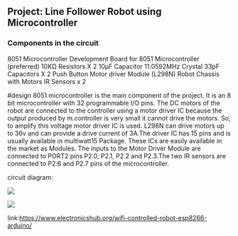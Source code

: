 
## Project: Line Follower Robot using Microcontroller
### Components in the circuit
8051 Microcontroller
Development Board for 8051 Microcontroller (preferred)
10KΩ Resistors X 2
10µF Capacitor
11.0592MHz Crystal
33pF Capacitors X 2
Push Button
Motor driver Module (L298N)
Robot Chassis with Motors
IR Sensors x 2

#design
8051 microcontroller is the main component of the project. It is an 8 bit microcontroller with 32 programmable I/O pins. The DC motors of the robot are connected to the controller using a motor driver IC because the output produced by m.controller is very small it cannot drive the motors. So, to amplify this voltage motor driver IC is used. L298N can drive motors up to 36v and can provide a drive current of 3A.The driver IC has 15 pins and is usually available in multiwatt15 Package. These ICs are easily available in the market as Modules. The inputs to the Motor Driver Module are connected to PORT2 pins P2.0, P2.1, P2.2 and P2.3.The two IR sensors are connected to P2.6 and P2.7 pins of the microcontroller.



circuit diagram:


![](https://www.electronicshub.org/wp-content/uploads/2015/10/Line-Follower-Robot-using-Microcontroller-Circuit-Diagram.jpg)


![](https://www.electronicshub.org/wp-content/uploads/2015/10/Line-Follower-Robot-using-Microcontroller-Image-3.jpg)

link:https://www.electronicshub.org/wifi-controlled-robot-esp8266-arduino/
